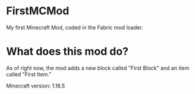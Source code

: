 # FirstMCMod
My first Minecraft Mod,
coded in the Fabric mod loader.

# What does this mod do?
As of right now, the mod adds a new block called
"First Block" and an item called "First Item." 

Minecraft version: 1.16.5
